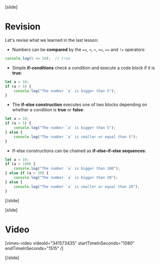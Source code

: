 [slide]
# Revision
Let's revise what we learned in the last lesson:
- Numbers can be **compared** by the `==`, `<`, `>`, `<=`, `>=` and `!=` operators:
```js live
console.log(5 <= 10);  // true
```

- Simple **if-conditions** check a condition and execute a code block if it is **true**:
```js live
let a = 10;
if (a > 5) {
    console.log("The number `a` is bigger than 5");
}
```

- The **if-else construction** executes one of two blocks depending on whether a condition is **true** or **false**:
```js live
let a = 10;
if (a > 5) {
    console.log("The number `a` is bigger than 5");
} else {
    console.log("The number `a` is smaller or equal than 5");
}
```

- If-else constructions can be chained as **if-else-if-else sequences**:
```js live
let a = 10;
if (a > 100) {
    console.log("The number `a` is bigger than 100");
} else if (a > 20) {
    console.log("The number `a` is bigger than 20");
} else {
    console.log("The number `a` is smaller or equal than 20");
}
```
[/slide]

[slide]
# Video
[vimeo-video videoId="341573435" startTimeInSeconds="1080" endTimeInSeconds="1515" /]

[/slide]
